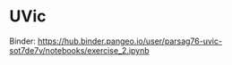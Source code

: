 # UVic

Binder:
https://hub.binder.pangeo.io/user/parsag76-uvic-sot7de7v/notebooks/exercise_2.ipynb
